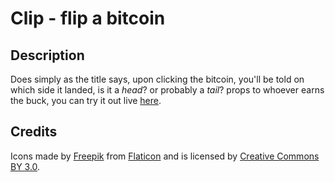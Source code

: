 # Clip - flip a bitcoin

## Description

Does simply as the title says, upon clicking the bitcoin, you'll be told on which side it landed, is it a *head*? or probably a *tail*? props to whoever earns the buck, you can try it out live [here](https://eoussama.github.io/Clip-flip-a-bitcoin/).


## Credits

Icons made by [Freepik](https://www.freepik.com/) from [Flaticon](https://www.flaticon.com/) and is licensed by [Creative Commons BY 3.0](http://creativecommons.org/licenses/by/3.0/).
